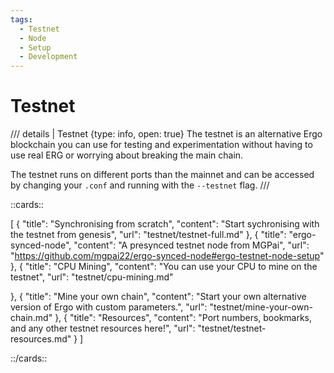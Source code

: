```yaml
---
tags:
  - Testnet
  - Node
  - Setup
  - Development
---
```


# Testnet

/// details | Testnet
    {type: info, open: true}
The testnet is an alternative Ergo blockchain you can use for testing and experimentation without having to use real ERG or worrying about breaking the main chain. 

The testnet runs on different ports than the mainnet and can be accessed by changing your `.conf` and running with the `--testnet` flag. 
///



::cards::

[
  {
    "title": "Synchronising from scratch",
    "content": "Start sychronising with the testnet from genesis",
    "url": "testnet/testnet-full.md"
  },
  {
    "title": "ergo-synced-node",
    "content": "A presynced testnet node from MGPai",
    "url": "https://github.com/mgpai22/ergo-synced-node#ergo-testnet-node-setup"
  },
  {
    "title": "CPU Mining",
    "content": "You can use your CPU to mine on the testnet",
    "url": "testnet/cpu-mining.md"

  },
  {
    "title": "Mine your own chain",
    "content": "Start your own alternative version of Ergo with custom parameters.",
    "url": "testnet/mine-your-own-chain.md"
  },
  {
    "title": "Resources",
    "content": "Port numbers, bookmarks, and any other testnet resources here!",
    "url": "testnet/testnet-resources.md"
  }
]

::/cards::
